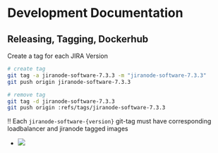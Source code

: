 # Development Documentation


## Releasing, Tagging, Dockerhub

Create a tag for each JIRA Version

```bash
# create tag
git tag -a jiranode-software-7.3.3 -m "jiranode-software-7.3.3"
git push origin jiranode-software-7.3.3

# remove tag
git tag -d jiranode-software-7.3.3
git push origin :refs/tags/jiranode-software-7.3.3
```

:bangbang: Each `jiranode-software-{version}` git-tag must have corresponding loadbalancer and jiranode tagged images
 
 * ![](https://codeclou.github.io/docker-atlassian-jira-data-center/img/jira-node-tag-dockerhub.png?v2)
 
